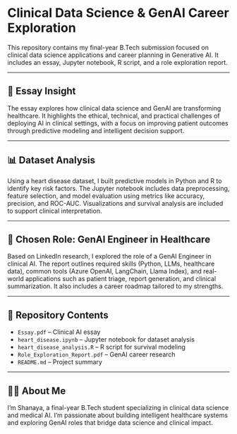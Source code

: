 # Clinical Data Science & GenAI Career Exploration

This repository contains my final-year B.Tech submission focused on clinical data science applications and career planning in Generative AI. It includes an essay, Jupyter notebook, R script, and a role exploration report.

---

## 📝 Essay Insight

The essay explores how clinical data science and GenAI are transforming healthcare. It highlights the ethical, technical, and practical challenges of deploying AI in clinical settings, with a focus on improving patient outcomes through predictive modeling and intelligent decision support.

---

## 📊 Dataset Analysis

Using a heart disease dataset, I built predictive models in Python and R to identify key risk factors. The Jupyter notebook includes data preprocessing, feature selection, and model evaluation using metrics like accuracy, precision, and ROC-AUC. Visualizations and survival analysis are included to support clinical interpretation.

---

## 💼 Chosen Role: GenAI Engineer in Healthcare

Based on LinkedIn research, I explored the role of a GenAI Engineer in clinical AI. The report outlines required skills (Python, LLMs, healthcare data), common tools (Azure OpenAI, LangChain, Llama Index), and real-world applications such as patient triage, report generation, and clinical summarization. It also includes a career roadmap tailored to my strengths.

---

## 📁 Repository Contents

- `Essay.pdf` – Clinical AI essay  
- `heart_disease.ipynb` – Jupyter notebook for dataset analysis  
- `heart_disease_analysis.R` – R script for survival modeling  
- `Role_Exploration_Report.pdf` – GenAI career research  
- `README.md` – Project summary

---

## 🙋‍♀️ About Me

I’m Shanaya, a final-year B.Tech student specializing in clinical data science and medical AI. I’m passionate about building intelligent healthcare systems and exploring GenAI roles that bridge data science and clinical impact.
